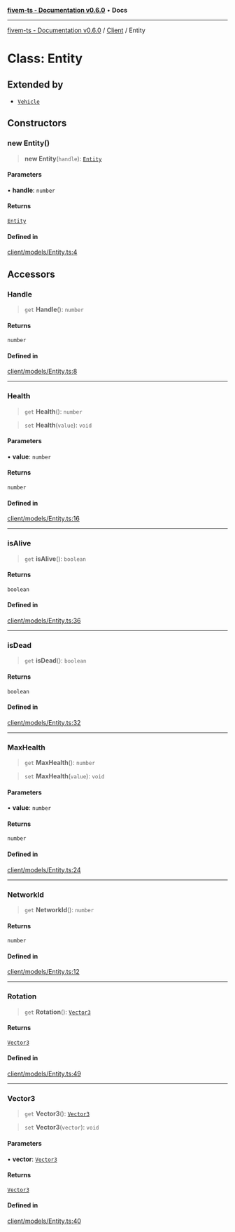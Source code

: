 [**fivem-ts - Documentation v0.6.0**](../../../README.md) • **Docs**

***

[fivem-ts - Documentation v0.6.0](../../../README.md) / [Client](../README.md) / Entity

# Class: Entity

## Extended by

- [`Vehicle`](Vehicle.md)

## Constructors

### new Entity()

> **new Entity**(`handle`): [`Entity`](Entity.md)

#### Parameters

• **handle**: `number`

#### Returns

[`Entity`](Entity.md)

#### Defined in

[client/models/Entity.ts:4](https://github.com/Purpose-Dev/fivem-ts/blob/main/src/client/models/Entity.ts#L4)

## Accessors

### Handle

> `get` **Handle**(): `number`

#### Returns

`number`

#### Defined in

[client/models/Entity.ts:8](https://github.com/Purpose-Dev/fivem-ts/blob/main/src/client/models/Entity.ts#L8)

***

### Health

> `get` **Health**(): `number`

> `set` **Health**(`value`): `void`

#### Parameters

• **value**: `number`

#### Returns

`number`

#### Defined in

[client/models/Entity.ts:16](https://github.com/Purpose-Dev/fivem-ts/blob/main/src/client/models/Entity.ts#L16)

***

### isAlive

> `get` **isAlive**(): `boolean`

#### Returns

`boolean`

#### Defined in

[client/models/Entity.ts:36](https://github.com/Purpose-Dev/fivem-ts/blob/main/src/client/models/Entity.ts#L36)

***

### isDead

> `get` **isDead**(): `boolean`

#### Returns

`boolean`

#### Defined in

[client/models/Entity.ts:32](https://github.com/Purpose-Dev/fivem-ts/blob/main/src/client/models/Entity.ts#L32)

***

### MaxHealth

> `get` **MaxHealth**(): `number`

> `set` **MaxHealth**(`value`): `void`

#### Parameters

• **value**: `number`

#### Returns

`number`

#### Defined in

[client/models/Entity.ts:24](https://github.com/Purpose-Dev/fivem-ts/blob/main/src/client/models/Entity.ts#L24)

***

### NetworkId

> `get` **NetworkId**(): `number`

#### Returns

`number`

#### Defined in

[client/models/Entity.ts:12](https://github.com/Purpose-Dev/fivem-ts/blob/main/src/client/models/Entity.ts#L12)

***

### Rotation

> `get` **Rotation**(): [`Vector3`](../../Shared/classes/Vector3.md)

#### Returns

[`Vector3`](../../Shared/classes/Vector3.md)

#### Defined in

[client/models/Entity.ts:49](https://github.com/Purpose-Dev/fivem-ts/blob/main/src/client/models/Entity.ts#L49)

***

### Vector3

> `get` **Vector3**(): [`Vector3`](../../Shared/classes/Vector3.md)

> `set` **Vector3**(`vector`): `void`

#### Parameters

• **vector**: [`Vector3`](../../Shared/classes/Vector3.md)

#### Returns

[`Vector3`](../../Shared/classes/Vector3.md)

#### Defined in

[client/models/Entity.ts:40](https://github.com/Purpose-Dev/fivem-ts/blob/main/src/client/models/Entity.ts#L40)
